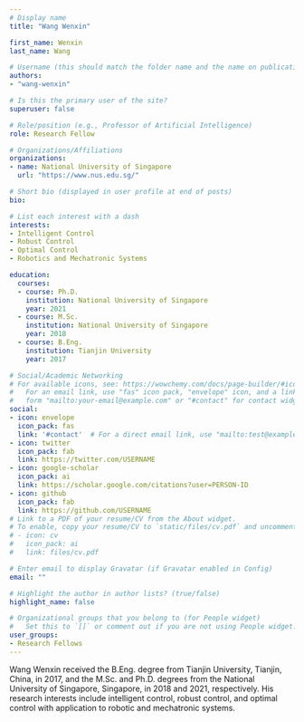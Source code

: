 ```yaml
---
# Display name
title: "Wang Wenxin"

first_name: Wenxin
last_name: Wang

# Username (this should match the folder name and the name on publications)
authors:
- "wang-wenxin"

# Is this the primary user of the site?
superuser: false

# Role/position (e.g., Professor of Artificial Intelligence)
role: Research Fellow

# Organizations/Affiliations
organizations:
- name: National University of Singapore
  url: "https://www.nus.edu.sg/"

# Short bio (displayed in user profile at end of posts)
bio: 

# List each interest with a dash
interests:
- Intelligent Control
- Robust Control
- Optimal Control
- Robotics and Mechatronic Systems

education:
  courses:
  - course: Ph.D. 
    institution: National University of Singapore
    year: 2021
  - course: M.Sc. 
    institution: National University of Singapore
    year: 2018
  - course: B.Eng. 
    institution: Tianjin University
    year: 2017

# Social/Academic Networking
# For available icons, see: https://wowchemy.com/docs/page-builder/#icons
#   For an email link, use "fas" icon pack, "envelope" icon, and a link in the
#   form "mailto:your-email@example.com" or "#contact" for contact widget.
social:
- icon: envelope
  icon_pack: fas
  link: '#contact'  # For a direct email link, use "mailto:test@example.org".
- icon: twitter
  icon_pack: fab
  link: https://twitter.com/USERNAME
- icon: google-scholar
  icon_pack: ai
  link: https://scholar.google.com/citations?user=PERSON-ID
- icon: github
  icon_pack: fab
  link: https://github.com/USERNAME
# Link to a PDF of your resume/CV from the About widget.
# To enable, copy your resume/CV to `static/files/cv.pdf` and uncomment the lines below.
# - icon: cv
#   icon_pack: ai
#   link: files/cv.pdf

# Enter email to display Gravatar (if Gravatar enabled in Config)
email: ""

# Highlight the author in author lists? (true/false)
highlight_name: false

# Organizational groups that you belong to (for People widget)
#   Set this to `[]` or comment out if you are not using People widget.
user_groups:
- Research Fellows
---
```


Wang Wenxin received the B.Eng. degree from Tianjin University, Tianjin, China, in 2017, and the M.Sc. and Ph.D. degrees from the National University of Singapore, Singapore, in 2018 and 2021, respectively.
His research interests include intelligent control, robust control, and optimal control with application to robotic and mechatronic systems.
